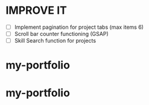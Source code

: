 # IMPROVE IT

- [ ] Implement pagination for project tabs (max items 6)
- [ ] Scroll bar counter functioning (GSAP)
- [ ] Skill Search function for projects
# my-portfolio
# my-portfolio
